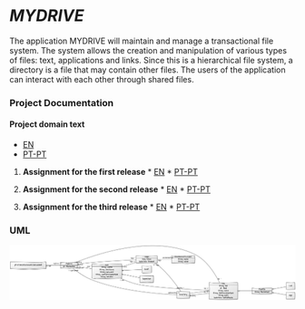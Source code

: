 # *MYDRIVE*

The application MYDRIVE will maintain and manage a transactional file system. The system allows the creation and manipulation of various types of files: text, applications and links. Since this is a hierarchical file system, a directory is a file that may contain other files. The users of the application can interact with each other through shared files.

### Project Documentation
#### Project domain text
  * [EN](https://fenix.tecnico.ulisboa.pt/downloadFile/1970943312268883/es16p0en.pdf)
  * [PT-PT](https://fenix.tecnico.ulisboa.pt/downloadFile/1970943312268882/es16p0.pdf)
  
  1. **Assignment for the first release**
    * [EN](https://fenix.tecnico.ulisboa.pt/downloadFile/563568428731760/es16p1en.pdf)
    * [PT-PT](https://fenix.tecnico.ulisboa.pt/downloadFile/563568428731759/es16p1.pdf)
    
  2. **Assignment for the second release**
    * [EN](https://fenix.tecnico.ulisboa.pt/downloadFile/563568428736239/es16p2en.pdf)
    * [PT-PT](https://fenix.tecnico.ulisboa.pt/downloadFile/563568428736238/es16p2.pdf)
    
  3. **Assignment for the third release**
    * [EN](https://fenix.tecnico.ulisboa.pt/downloadFile/845043405447748/es16p3en.pdf)
    * [PT-PT](https://fenix.tecnico.ulisboa.pt/downloadFile/845043405447747/es16p3.pdf)
    
### UML


![UML](./info/mydrive.png)
